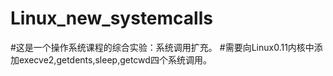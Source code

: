 # Linux_new_systemcalls
#这是一个操作系统课程的综合实验：系统调用扩充。
#需要向Linux0.11内核中添加execve2,getdents,sleep,getcwd四个系统调用。
